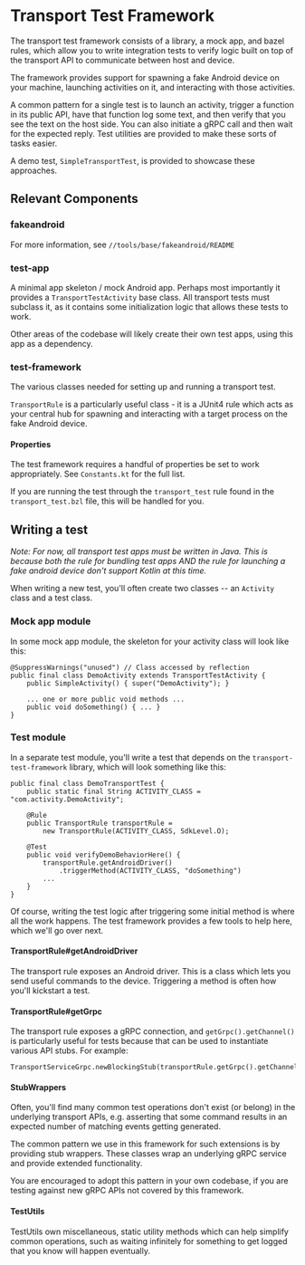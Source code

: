 # Transport Test Framework

The transport test framework consists of a library, a mock app, and bazel
rules, which allow you to write integration tests to verify logic built on top
of the transport API to communicate between host and device.

The framework provides support for spawning a fake Android device on your
machine, launching activities on it, and interacting with those activities.

A common pattern for a single test is to launch an activity, trigger a function
in its public API, have that function log some text, and then verify that you
see the text on the host side. You can also initiate a gRPC call and then wait
for the expected reply. Test utilities are provided to make these sorts
of tasks easier.

A demo test, `SimpleTransportTest`, is provided to showcase these approaches.

## Relevant Components

### fakeandroid

For more information, see `//tools/base/fakeandroid/README`

### test-app

A minimal app skeleton / mock Android app. Perhaps most importantly it provides
a `TransportTestActivity` base class. All transport tests must subclass it,
as it contains some initialization logic that allows these tests to work.

Other areas of the codebase will likely create their own test apps, using this
app as a dependency.

### test-framework

The various classes needed for setting up and running a transport test.

`TransportRule` is a particularly useful class - it is a JUnit4 rule which
acts as your central hub for spawning and interacting with a target process on
the fake Android device.

#### Properties

The test framework requires a handful of properties be set to work appropriately.
See `Constants.kt` for the full list.

If you are running the test through the `transport_test` rule found in the
`transport_test.bzl` file, this will be handled for you.

## Writing a test

*Note: For now, all transport test apps must be written in Java. This is because
both the rule for bundling test apps AND the rule for launching a fake
android device don't support Kotlin at this time.*

When writing a new test, you'll often create two classes -- an `Activity` class
and a test class.

### Mock app module

In some mock app module, the skeleton for your activity class will look like
this:

```
@SuppressWarnings("unused") // Class accessed by reflection
public final class DemoActivity extends TransportTestActivity {
    public SimpleActivity() { super("DemoActivity"); }

    ... one or more public void methods ...
    public void doSomething() { ... }
}
```

### Test module

In a separate test module, you'll write a test that depends on the
`transport-test-framework` library, which will look something like this:

```
public final class DemoTransportTest {
    public static final String ACTIVITY_CLASS = "com.activity.DemoActivity";

    @Rule
    public TransportRule transportRule =
        new TransportRule(ACTIVITY_CLASS, SdkLevel.O);

    @Test
    public void verifyDemoBehaviorHere() {
        transportRule.getAndroidDriver()
            .triggerMethod(ACTIVITY_CLASS, "doSomething")
        ...
    }
}
```

Of course, writing the test logic after triggering some initial method is where
all the work happens. The test framework provides a few tools to help here,
which we'll go over next.

#### TransportRule#getAndroidDriver

The transport rule exposes an Android driver. This is a class which lets you
send useful commands to the device. Triggering a method is often how you'll
kickstart a test.

#### TransportRule#getGrpc

The transport rule exposes a gRPC connection, and
`getGrpc().getChannel()` is particularly useful for tests because that
can be used to instantiate various API stubs. For example:

```
TransportServiceGrpc.newBlockingStub(transportRule.getGrpc().getChannel())
```

#### StubWrappers

Often, you'll find many common test operations don't exist (or belong) in the
underlying transport APIs, e.g. asserting that some command results in an
expected number of matching events getting generated.

The common pattern we use in this framework for such extensions is by providing
stub wrappers. These classes wrap an underlying gRPC service and provide
extended functionality.

You are encouraged to adopt this pattern in your own codebase, if you are
testing against new gRPC APIs not covered by this framework.

#### TestUtils

TestUtils own miscellaneous, static utility methods which can help simplify
common operations, such as waiting infinitely for something to get logged that
you know will happen eventually.